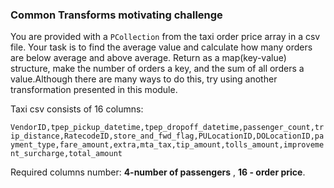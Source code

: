 <!--
Licensed under the Apache License, Version 2.0 (the "License");
you may not use this file except in compliance with the License.
You may obtain a copy of the License at
http://www.apache.org/licenses/LICENSE-2.0
Unless required by applicable law or agreed to in writing, software
distributed under the License is distributed on an "AS IS" BASIS,
WITHOUT WARRANTIES OR CONDITIONS OF ANY KIND, either express or implied.
See the License for the specific language governing permissions and
limitations under the License.
-->

### Common Transforms motivating challenge

You are provided with a `PCollection` from the taxi order price array in a csv file. Your task is to find the average value and calculate how many orders are below average and above average. Return as a map(key-value) structure, make the number of orders a key, and the sum of all orders a value.Although there are many ways to do this, try using another transformation presented in this module.

Taxi csv consists of 16 columns:

`VendorID,tpep_pickup_datetime,tpep_dropoff_datetime,passenger_count,trip_distance,RatecodeID,store_and_fwd_flag,PULocationID,DOLocationID,payment_type,fare_amount,extra,mta_tax,tip_amount,tolls_amount,improvement_surcharge,total_amount`

Required columns number: **4-number of passengers** , **16 - order price**.